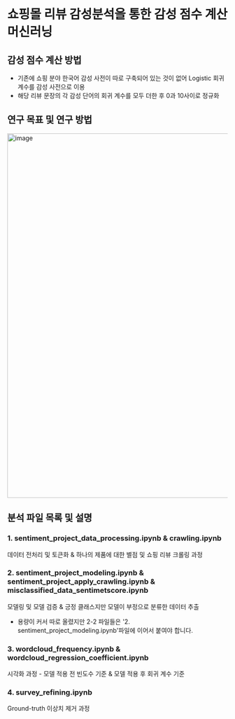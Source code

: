 # 쇼핑몰 리뷰 감성분석을 통한 감성 점수 계산 머신러닝
## 감성 점수 계산 방법
- 기존에 쇼핑 분야 한국어 감성 사전이 따로 구축되어 있는 것이 없어 Logistic 회귀 계수를 감성 사전으로 이용
- 해당 리뷰 문장의 각 감성 단어의 회귀 계수를 모두 더한 후 0과 10사이로 정규화
## 연구 목표 및 연구 방법
<img width="832" alt="image" src="https://github.com/0chaechae2/sentiment-score-analysis/assets/173161886/182393be-7acf-47b0-a591-55f4f82781bd">

## 분석 파일 목록 및 설명
### **1. sentiment_project_data_processing.ipynb & crawling.ipynb**  
데이터 전처리 및 토큰화 & 하나의 제품에 대한 별점 및 쇼핑 리뷰 크롤링 과정
### **2. sentiment_project_modeling.ipynb & sentiment_project_apply_crawling.ipynb & misclassified_data_sentimetscore.ipynb**  
모델링 및 모델 검증 & 긍정 클래스지만 모델이 부정으로 분류한 데이터 추출
- 용량이 커서 따로 올렸지만 2-2 파일들은 '2. sentiment_project_modeling.ipynb'파일에 이어서 붙여야 합니다.
### **3. wordcloud_frequency.ipynb & wordcloud_regression_coefficient.ipynb**  
시각화 과정 - 모델 적용 전 빈도수 기준 & 모델 적용 후 회귀 계수 기준
### **4. survey_refining.ipynb**  
Ground-truth 이상치 제거 과정
